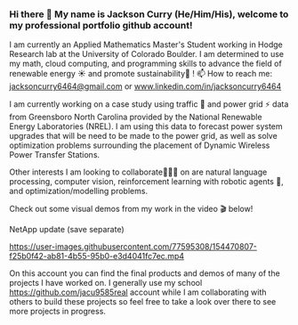 ### Hi there 👋  My name is Jackson Curry (He/Him/His), welcome to my professional portfolio github account!  
I am currently an Applied Mathematics Master's Student working in Hodge Research lab at the University of Colorado Boulder.  I am determined to use my math, cloud computing, and programming skills to advance the field of renewable energy ☀️ and promote sustainability🌱 ! 
📫 How to reach me: jacksoncurry6464@gmail.com or www.linkedin.com/in/jacksoncurry6464

I am currently working on a case study using traffic 🚗 and power grid ⚡ data from Greensboro North Carolina provided by the National Renewable Energy Laboratories (NREL).  I am using this data to forecast power system upgrades that will be need to be made to the power grid, as well as solve optimization problems surrounding the placement of Dynamic Wireless Power Transfer Stations.

Other interests I am looking to collaborate🧑‍🤝‍🧑 on are natural language processing, computer vision, reinforcement learning with robotic agents 🤖, and optimization/modelling problems.  

Check out some visual demos from my work in the video 🎬 below!

NetApp update (save separate)



https://user-images.githubusercontent.com/77595308/154470807-f25b0f42-ab81-4b55-95b0-e3d4041fc7ec.mp4



On this account you can find the final products and demos of many of the projects I have worked on.  I generally use my school https://github.com/jacu9585real account while I am collaborating with others to build these projects so feel free to take a look over there to see more projects in progress.

<!---
**jacksonCurry6464/jacksonCurry6464** is a ✨ _special_ ✨ repository because its `README.md` (this file) appears on your GitHub profile.

Here are some ideas to get you started:

- 🔭 I’m currently working on ...
- 🌱 I’m currently learning ...



- 👯 I’m looking to collaborate on ...
- 🤔 I’m looking for help with ...
- 💬 Ask me about ...
- 📫 How to reach me: ...
- 😄 Pronouns: ...
- ⚡ Fun fact: ...
-->
